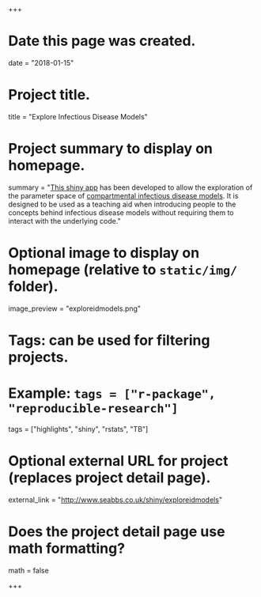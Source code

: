 +++
  # Date this page was created.
  date = "2018-01-15"
  
  # Project title.
  title = "Explore Infectious Disease Models"
  
  # Project summary to display on homepage.
  summary = "[This shiny app](http://seabbs.co.uk/shiny/exploreidmodels) has been developed to allow the exploration of the parameter space of [compartmental infectious disease models](https://en.wikipedia.org/wiki/Compartmental_models_in_epidemiology). It is designed to be used as a teaching aid when introducing people to the concepts behind infectious disease models without requiring them to interact with the underlying code."
  
  # Optional image to display on homepage (relative to `static/img/` folder).
  image_preview = "exploreidmodels.png"
  
  # Tags: can be used for filtering projects.
  # Example: `tags = ["r-package", "reproducible-research"]`
  tags = ["highlights", "shiny", "rstats", "TB"]
  
  # Optional external URL for project (replaces project detail page).
  external_link = "http://www.seabbs.co.uk/shiny/exploreidmodels"
  
  # Does the project detail page use math formatting?
  math = false
  
+++
    